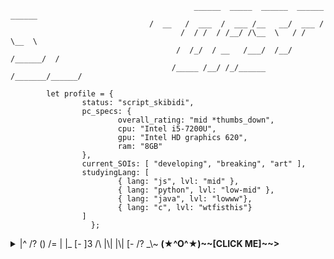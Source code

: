 ```
                                         ______  _____  ______  ______  ______ 
		                       /  __   /  ___  /  ___ /__   __/  ___ /
                                      /  / /  / /__/ /\__  \   / /   \__  \ 
                                     /  /_/  / __   /___/  /__/ /______/  /
                                    /_____ /__/ /_/______ /_______/______/

		let profile = {
				status: "script_skibidi",
				pc_specs: {
						overall_rating: "mid *thumbs_down",
						cpu: "Intel i5-7200U",
						gpu: "Intel HD graphics 620",
						ram: "8GB"
				},
				current_SOIs: [ "developing", "breaking", "art" ],
				studyingLang: [
						{ lang: "js", lvl: "mid" },
						{ lang: "python", lvl: "low-mid" },
						{ lang: "java", lvl: "lowww"},
						{ lang: "c", lvl: "wtfisthis"}
				]
			      };

```
<details>   
	
<summary>|^ /? () /= | |_ [-   ]3 /\ |\| |\| [- /? _\~		<strong>(★^O^★)~~[CLICK ME]~~></strong></summary>

<img src="https://tryhackme-badges.s3.amazonaws.com/0as.png" alt="Your Image Badge" width="30%"/>
<img src="https://www.codewars.com/users/0asisCat/badges/large" />

```
	(                                                                  
	)\ )   )                  (    (       *   )               (       
	(()/(( /(     (  (         )\ ) )\ )  ` )  /(    (  ( (  (  )\  (   
 	/(_))\()) (  )\))(     ( (()/((()/(   ( )(_)|   )\))()\))(((_)))\  
	(_))((_)\  )\((_)()\    )\ /(_))/(_)) (_(_()))\ ((_))((_))\ _ /((_) 
	/ __| |(_)((_)(()((_)  ((_|_) _(_) _| |_   _((_) (()(_|()(_) (_))   
	\__ \ ' \/ _ \ V  V / / _ \|  _||  _|   | |/ _ \/ _` / _` || / -_)  
	|___/_||_\___/\_/\_/  \___/|_|  |_|     |_|\___/\__, \__, ||_\___|  
   	                                                |___/|___/        
```

</details>
